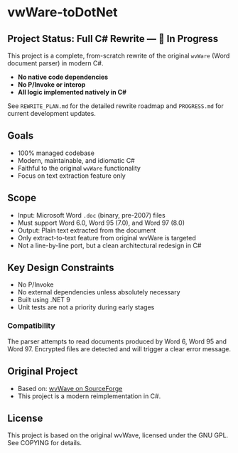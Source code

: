# vwWare-toDotNet

## Project Status: Full C# Rewrite — 🚧 In Progress

This project is a complete, from-scratch rewrite of the original `wvWare` (Word document parser) in modern C#.

- **No native code dependencies**
- **No P/Invoke or interop**
- **All logic implemented natively in C#**

See `REWRITE_PLAN.md` for the detailed rewrite roadmap and `PROGRESS.md` for current development updates.

## Goals

- 100% managed codebase
- Modern, maintainable, and idiomatic C#
- Faithful to the original `wvWare` functionality
- Focus on text extraction feature only

## Scope

- Input: Microsoft Word `.doc` (binary, pre-2007) files
- Must support Word 6.0, Word 95 (7.0), and Word 97 (8.0)
- Output: Plain text extracted from the document
- Only extract-to-text feature from original wvWare is targeted
- Not a line-by-line port, but a clean architectural redesign in C#

## Key Design Constraints

- No P/Invoke
- No external dependencies unless absolutely necessary
- Built using .NET 9
- Unit tests are not a priority during early stages

### Compatibility

The parser attempts to read documents produced by Word 6, Word 95 and Word 97.
Encrypted files are detected and will trigger a clear error message.

## Original Project

- Based on: [wvWave on SourceForge](https://sourceforge.net/projects/wvware/)
- This project is a modern reimplementation in C#.

## License

This project is based on the original wvWave, licensed under the GNU GPL. See COPYING for details.
